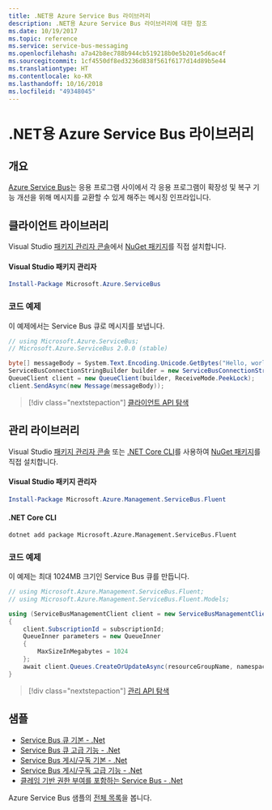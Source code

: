 ```yaml
---
title: .NET용 Azure Service Bus 라이브러리
description: .NET용 Azure Service Bus 라이브러리에 대한 참조
ms.date: 10/19/2017
ms.topic: reference
ms.service: service-bus-messaging
ms.openlocfilehash: a7a42b8ec788b944cb519218b0e5b201e5d6ac4f
ms.sourcegitcommit: 1cf4550df8ed3236d838f561f6177d14d89b5e44
ms.translationtype: HT
ms.contentlocale: ko-KR
ms.lasthandoff: 10/16/2018
ms.locfileid: "49348045"
---
```

# <a name="azure-service-bus-libraries-for-net"></a>.NET용 Azure Service Bus 라이브러리

## <a name="overview"></a>개요

[Azure Service Bus](https://docs.microsoft.com/azure/service-bus-messaging/service-bus-messaging-overview)는 응용 프로그램 사이에서 각 응용 프로그램이 확장성 및 복구 기능 개선을 위해 메시지를 교환할 수 있게 해주는 메시징 인프라입니다.

## <a name="client-library"></a>클라이언트 라이브러리

Visual Studio [패키지 관리자 콘솔][PackageManager]에서 [NuGet 패키지](https://www.nuget.org/packages/Microsoft.Azure.ServiceBus)를 직접 설치합니다.

#### <a name="visual-studio-package-manager"></a>Visual Studio 패키지 관리자

```powershell
Install-Package Microsoft.Azure.ServiceBus
```

### <a name="code-example"></a>코드 예제

이 예제에서는 Service Bus 큐로 메시지를 보냅니다.

```csharp
// using Microsoft.Azure.ServiceBus;
// Microsoft.Azure.ServiceBus 2.0.0 (stable)

byte[] messageBody = System.Text.Encoding.Unicode.GetBytes("Hello, world!");
ServiceBusConnectionStringBuilder builder = new ServiceBusConnectionStringBuilder(connectionString);
QueueClient client = new QueueClient(builder, ReceiveMode.PeekLock);
client.SendAsync(new Message(messageBody));
```

> [!div class="nextstepaction"]
> [클라이언트 API 탐색](/dotnet/api/overview/azure/servicebus/client)


## <a name="management-library"></a>관리 라이브러리

Visual Studio [패키지 관리자 콘솔][PackageManager] 또는 [.NET Core CLI][DotNetCLI]를 사용하여 [NuGet 패키지](https://www.nuget.org/packages/Microsoft.Azure.Management.ServiceBus.Fluent)를 직접 설치합니다.

#### <a name="visual-studio-package-manager"></a>Visual Studio 패키지 관리자

```powershell
Install-Package Microsoft.Azure.Management.ServiceBus.Fluent
```

#### <a name="net-core-cli"></a>.NET Core CLI

```bash
dotnet add package Microsoft.Azure.Management.ServiceBus.Fluent
```

### <a name="code-example"></a>코드 예제

이 예제는 최대 1024MB 크기인 Service Bus 큐를 만듭니다.

```csharp
// using Microsoft.Azure.Management.ServiceBus.Fluent;
// using Microsoft.Azure.Management.ServiceBus.Fluent.Models;

using (ServiceBusManagementClient client = new ServiceBusManagementClient(credentials))
{
    client.SubscriptionId = subscriptionId;
    QueueInner parameters = new QueueInner
    {
        MaxSizeInMegabytes = 1024
    };
    await client.Queues.CreateOrUpdateAsync(resourceGroupName, namespaceName, queueName, parameters);
}
```

> [!div class="nextstepaction"]
> [관리 API 탐색](/dotnet/api/overview/azure/servicebus/management)

## <a name="samples"></a>샘플

- [Service Bus 큐 기본 - .Net](https://azure.microsoft.com/resources/samples/service-bus-dotnet-manage-queue-with-basic-features/)
- [Service Bus 큐 고급 기능 - .Net](https://azure.microsoft.com/resources/samples/service-bus-dotnet-manage-queue-with-advanced-features/)
- [Service Bus 게시/구독 기본 - .Net](https://azure.microsoft.com/resources/samples/service-bus-dotnet-manage-publish-subscribe-with-basic-features/)
- [Service Bus 게시/구독 고급 기능 - .Net](https://azure.microsoft.com/resources/samples/service-bus-dotnet-manage-publish-subscribe-with-advanced-features/)
- [클레임 기반 권한 부여를 포함하는 Service Bus - .Net](https://azure.microsoft.com/resources/samples/service-bus-dotnet-manage-with-claims-based-authorization/)

Azure Service Bus 샘플의 [전체 목록](https://azure.microsoft.com/resources/samples/?term=service+bus)을 봅니다.


[PackageManager]: https://docs.microsoft.com/nuget/tools/package-manager-console
[DotNetCLI]: https://docs.microsoft.com/dotnet/core/tools/dotnet-add-package
